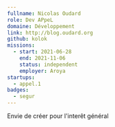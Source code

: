 ```yaml
---
fullname: Nicolas Oudard
role: Dev APpeL
domaine: Développement
link: http://blog.oudard.org
github: kolok
missions:
  - start: 2021-06-28
    end: 2021-11-06
    status: independent
    employer: Aroya
startups:
  - appel.1
badges:
  - segur
---
```


Envie de créer pour l'interêt général
